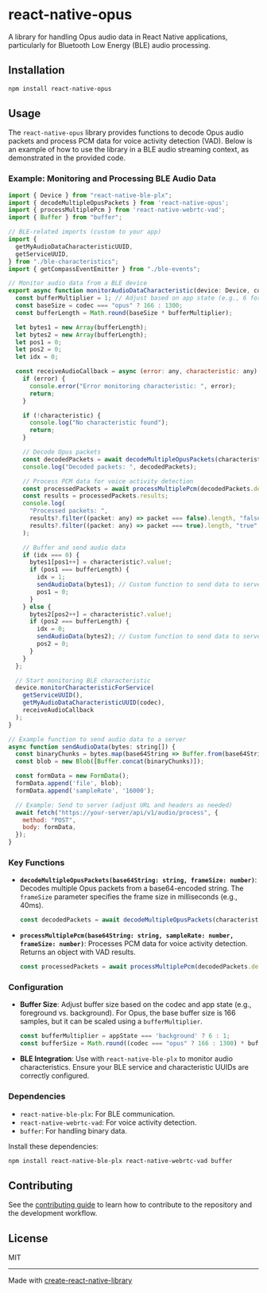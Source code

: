 # react-native-opus

A library for handling Opus audio data in React Native applications, particularly for Bluetooth Low Energy (BLE) audio processing.

## Installation

```sh
npm install react-native-opus
```

## Usage

The `react-native-opus` library provides functions to decode Opus audio packets and process PCM data for voice activity detection (VAD). Below is an example of how to use the library in a BLE audio streaming context, as demonstrated in the provided code.

### Example: Monitoring and Processing BLE Audio Data

```js
import { Device } from "react-native-ble-plx";
import { decodeMultipleOpusPackets } from 'react-native-opus';
import { processMultiplePcm } from 'react-native-webrtc-vad';
import { Buffer } from "buffer";

// BLE-related imports (custom to your app)
import {
  getMyAudioDataCharacteristicUUID,
  getServiceUUID,
} from "./ble-characteristics";
import { getCompassEventEmitter } from "./ble-events";

// Monitor audio data from a BLE device
export async function monitorAudioDataCharacteristic(device: Device, codec: string) {
  const bufferMultiplier = 1; // Adjust based on app state (e.g., 6 for background)
  const baseSize = codec === "opus" ? 166 : 1300;
  const bufferLength = Math.round(baseSize * bufferMultiplier);

  let bytes1 = new Array(bufferLength);
  let bytes2 = new Array(bufferLength);
  let pos1 = 0;
  let pos2 = 0;
  let idx = 0;

  const receiveAudioCallback = async (error: any, characteristic: any) => {
    if (error) {
      console.error("Error monitoring characteristic: ", error);
      return;
    }

    if (!characteristic) {
      console.log("No characteristic found");
      return;
    }

    // Decode Opus packets
    const decodedPackets = await decodeMultipleOpusPackets(characteristic.value, 40);
    console.log("Decoded packets: ", decodedPackets);

    // Process PCM data for voice activity detection
    const processedPackets = await processMultiplePcm(decodedPackets.decodedDataBase64, 16000, 640);
    const results = processedPackets.results;
    console.log(
      "Processed packets: ",
      results?.filter((packet: any) => packet === false).length, "false, ",
      results?.filter((packet: any) => packet === true).length, "true"
    );

    // Buffer and send audio data
    if (idx === 0) {
      bytes1[pos1++] = characteristic?.value!;
      if (pos1 === bufferLength) {
        idx = 1;
        sendAudioData(bytes1); // Custom function to send data to server
        pos1 = 0;
      }
    } else {
      bytes2[pos2++] = characteristic?.value!;
      if (pos2 === bufferLength) {
        idx = 0;
        sendAudioData(bytes2); // Custom function to send data to server
        pos2 = 0;
      }
    }
  };

  // Start monitoring BLE characteristic
  device.monitorCharacteristicForService(
    getServiceUUID(),
    getMyAudioDataCharacteristicUUID(codec),
    receiveAudioCallback
  );
}

// Example function to send audio data to a server
async function sendAudioData(bytes: string[]) {
  const binaryChunks = bytes.map(base64String => Buffer.from(base64String, 'base64'));
  const blob = new Blob([Buffer.concat(binaryChunks)]);

  const formData = new FormData();
  formData.append('file', blob);
  formData.append('sampleRate', '16000');

  // Example: Send to server (adjust URL and headers as needed)
  await fetch("https://your-server/api/v1/audio/process", {
    method: "POST",
    body: formData,
  });
}
```

### Key Functions

- **`decodeMultipleOpusPackets(base64String: string, frameSize: number)`**: Decodes multiple Opus packets from a base64-encoded string. The `frameSize` parameter specifies the frame size in milliseconds (e.g., 40ms).

  ```js
  const decodedPackets = await decodeMultipleOpusPackets(characteristic.value, 40);
  ```

- **`processMultiplePcm(base64String: string, sampleRate: number, frameSize: number)`**: Processes PCM data for voice activity detection. Returns an object with VAD results.

  ```js
  const processedPackets = await processMultiplePcm(decodedPackets.decodedDataBase64, 16000, 640);
  ```

### Configuration

- **Buffer Size**: Adjust buffer size based on the codec and app state (e.g., foreground vs. background). For Opus, the base buffer size is 166 samples, but it can be scaled using a `bufferMultiplier`.

  ```js
  const bufferMultiplier = appState === 'background' ? 6 : 1;
  const bufferSize = Math.round((codec === "opus" ? 166 : 1300) * bufferMultiplier);
  ```

- **BLE Integration**: Use with `react-native-ble-plx` to monitor audio characteristics. Ensure your BLE service and characteristic UUIDs are correctly configured.

### Dependencies

- `react-native-ble-plx`: For BLE communication.
- `react-native-webrtc-vad`: For voice activity detection.
- `buffer`: For handling binary data.

Install these dependencies:

```sh
npm install react-native-ble-plx react-native-webrtc-vad buffer
```

## Contributing

See the [contributing guide](CONTRIBUTING.md) to learn how to contribute to the repository and the development workflow.

## License

MIT

---

Made with [create-react-native-library](https://github.com/callstack/react-native-builder-bob)
